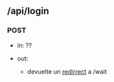 


## /api/login
 ### POST
  - in: ??

  - out:
    - devuelte un [redirrect](https://kit.svelte.dev/docs/load#redirects) a /wait 

